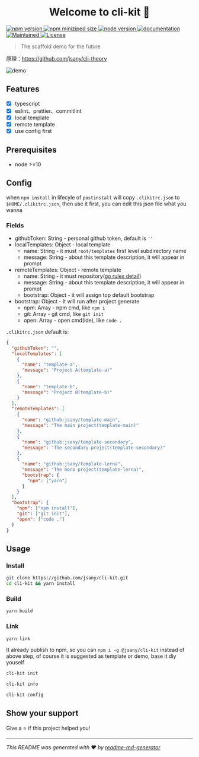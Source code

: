 <h1 align="center">Welcome to cli-kit 👋</h1>
<p>
  <a href="https://www.npmjs.com/package/@jsany/cli-kit" target="_blank">
    <img alt="npm version" src="https://img.shields.io/npm/v/@jsany/cli-kit/latest?logo=npm&style=flat-square" />
  </a>
  <a href="https://www.npmjs.com/package/@jsany/cli-kit" target="_blank">
    <img alt="npm miniziped size" src="https://img.shields.io/bundlephobia/minzip/@jsany/cli-kit/latest?logo=npm&style=flat-square" />
  </a>
  <a href="https://www.npmjs.com/package/@jsany/cli-kit" target="_blank">
    <img alt="node version" src="https://img.shields.io/node/v/@jsany/cli-kit?color=blue&style=flat-square" />
  </a>
  <a href="https://github.com/jsany/cli-kit#readme" target="_blank">
    <img alt="documentation" src="https://img.shields.io/badge/documentation-yes-brightgreen.svg?style=flat-square" />
  </a>
  <a href="https://github.com/jsany/cli-kit/graphs/commit-activity" target="_blank">
    <img alt="Maintained" src="https://img.shields.io/badge/Maintained%3F-yes-green.svg?style=flat-square" />
  </a>
  <a href="https://github.com/jsany/cli-kit/blob/main/LICENSE" target="_blank">
    <img alt="License" src="https://img.shields.io/badge/License-MIT-yellow.svg?style=flat-square" />
  </a>
</p>

> The scaffold demo for the future

原理：<https://github.com/jsany/cli-theory>

![demo](./snapshots/demo.gif)

## Features

- [x] typescript
- [x] eslint、prettier、commitlint
- [x] local template
- [x] remote template
- [x] use config first

## Prerequisites

- node >=10

## Config

when `npm install` in lifecyle of `postinstall` will copy `.clikitrc.json` to `$HOME/.clikitrc.json`, then use it first, you can edit this json file what you wanna

### Fields

- githubToken: String - personal github token, default is `''`
- localTemplates: Object - local template
  - name: String - it must `root/templates` first level subdirectory name
  - message: String - about this template description, it will appear in prompt
- remoteTemplates: Object - remote template
  - name: String - it must repository([go rules detail](https://www.npmjs.com/package/download-git-repo#repository))
  - message: String - about this template description, it will appear in prompt
  - bootstrap: Object - it will assign top default bootstrap
- bootstrap: Object - it will run after project generate
  - npm: Array - npm cmd, like `npm i`
  - git: Array - git cmd, like `git init`
  - open: Array - open cmd(ide), like `code .`

`.clikitrc.json` default is:

```json
{
  "githubToken": "",
  "localTemplates": [
    {
      "name": "template-a",
      "message": "Project A(template-a)"
    },
    {
      "name": "template-b",
      "message": "Project B(template-b)"
    }
  ],
  "remoteTemplates": [
    {
      "name": "github:jsany/template-main",
      "message": "The main project(template-main)"
    },
    {
      "name": "github:jsany/template-secondary",
      "message": "The secondary project(template-secondary)"
    },
    {
      "name": "github:jsany/template-lerna",
      "message": "The mono project(template-lerna)",
      "bootstrap": {
        "npm": ["yarn"]
      }
    }
  ],
  "bootstrap": {
    "npm": ["npm install"],
    "git": ["git init"],
    "open": ["code ."]
  }
}

```

## Usage

### Install

```sh
git clone https://github.com/jsany/cli-kit.git
cd cli-kit && yarn install
```

### Build

```sh
yarn build
```

### Link

```sh
yarn link
```

It already publish to npm, so you can `npm i -g @jsany/cli-kit` instead of above step, of course it is suggested as template or demo, base it diy youself

```sh
cli-kit init
```

```sh
cli-kit info
```

```sh
cli-kit config
```

## Show your support

Give a ⭐️ if this project helped you!

***
_This README was generated with ❤️ by [readme-md-generator](https://github.com/kefranabg/readme-md-generator)_
